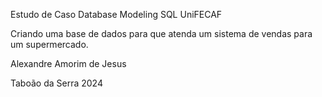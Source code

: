 Estudo de Caso Database Modeling SQL UniFECAF

Criando uma base de dados para que atenda
um sistema de vendas para um supermercado.

Alexandre Amorim de Jesus

Taboão da Serra
2024
